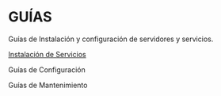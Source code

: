 # GUÍAS
Guías de Instalación y configuración de servidores y servicios.

[Instalación de Servicios](https://github.com/kenji81/guias/tree/main/00_Instalar%20Servicios)

Guías de Configuración

Guías de Mantenimiento

